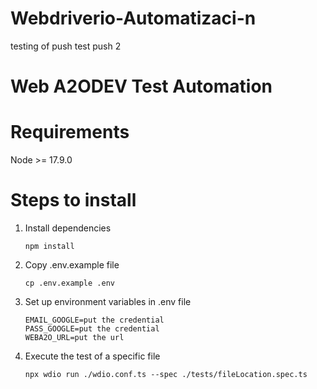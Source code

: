 # Webdriverio-Automatizaci-n
testing of push
test push 2

# Web A2ODEV Test Automation

# Requirements

Node >= 17.9.0

# Steps to install

1. Install dependencies

   ```shell
   npm install
   ```

2. Copy .env.example file

   ```shell
   cp .env.example .env
   ```

3. Set up environment variables in .env file

   ```
   EMAIL_GOOGLE=put the credential
   PASS_GOOGLE=put the credential
   WEBA2O_URL=put the url
   ```

4. Execute the test of a specific file

   ```shell
   npx wdio run ./wdio.conf.ts --spec ./tests/fileLocation.spec.ts
   ```
